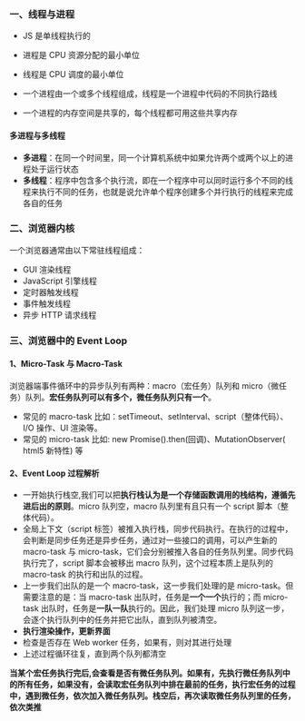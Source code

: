 ### 一、线程与进程

- JS 是单线程执行的

- 进程是 CPU 资源分配的最小单位

- 线程是 CPU 调度的最小单位
- 一个进程由一个或多个线程组成，线程是一个进程中代码的不同执行路线
- 一个进程的内存空间是共享的，每个线程都可用这些共享内存



#### 多进程与多线程

- **多进程**：在同一个时间里，同一个计算机系统中如果允许两个或两个以上的进程处于运行状态
- **多线程**：程序中包含多个执行流，即在一个程序中可以同时运行多个不同的线程来执行不同的任务，也就是说允许单个程序创建多个并行执行的线程来完成各自的任务



### 二、浏览器内核

一个浏览器通常由以下常驻线程组成：

- GUI 渲染线程
- JavaScript 引擎线程
- 定时器触发线程
- 事件触发线程
- 异步 HTTP 请求线程



### 三、浏览器中的 Event Loop

#### 1、Micro-Task 与 Macro-Task

浏览器端事件循环中的异步队列有两种：macro（宏任务）队列和 micro（微任务）队列。**宏任务队列可以有多个，微任务队列只有一个**。

- 常见的 macro-task 比如：setTimeout、setInterval、script（整体代码）、I/O 操作、UI 渲染等。
- 常见的 micro-task 比如: new Promise().then(回调)、MutationObserver( html5 新特性) 等



#### 2、Event Loop 过程解析

- 一开始执行栈空,我们可以把**执行栈认为是一个存储函数调用的栈结构，遵循先进后出的原则**。micro 队列空，macro 队列里有且只有一个 script 脚本（整体代码）。
- 全局上下文（script 标签）被推入执行栈，同步代码执行。在执行的过程中，会判断是同步任务还是异步任务，通过对一些接口的调用，可以产生新的 macro-task 与 micro-task，它们会分别被推入各自的任务队列里。同步代码执行完了，script 脚本会被移出 macro 队列，这个过程本质上是队列的 macro-task 的执行和出队的过程。
- 上一步我们出队的是一个 macro-task，这一步我们处理的是 micro-task。但需要注意的是：当 macro-task 出队时，任务是**一个一个**执行的；而 micro-task 出队时，任务是**一队一队**执行的。因此，我们处理 micro 队列这一步，会逐个执行队列中的任务并把它出队，直到队列被清空。
- **执行渲染操作，更新界面**
- 检查是否存在 Web worker 任务，如果有，则对其进行处理
- 上述过程循环往复，直到两个队列都清空



**当某个宏任务执行完后,会查看是否有微任务队列。如果有，先执行微任务队列中的所有任务，如果没有，会读取宏任务队列中排在最前的任务，执行宏任务的过程中，遇到微任务，依次加入微任务队列。栈空后，再次读取微任务队列里的任务，依次类推**

